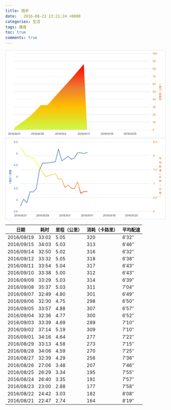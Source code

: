 ```yaml
---
title: 跑步
date:   2016-08-21 13:21:24 +0800
categories: 生活
tags: 健身
toc: true
comments: true
---
```

![跑步成绩](0821Health/img01.png)
![跑步成绩](0821Health/img02.png)

日期|耗时|里程（公里）|消耗（卡路里）|平均配速
---|----|----|----|----
2016/09/19|33:02|5.05|320|6′32″
2016/09/15|34:03|5.03|313|6′46″
2016/09/14|32:50|5.02|316|6′32″
2016/09/12|33:32|5.05|318|6′38″
2016/09/11|33:54|5.04|317|6′43″
2016/09/10|33:38|5.00|312|6′43″
2016/09/09|33:29|5.03|314|6′39″
2016/09/08|35:37|5.03|311|7′04″
2016/09/07|32:49|4.80|301|6′49″
2016/09/06|32:30|4.75|298|6′50″
2016/09/05|33:57|4.88|307|6′57″
2016/09/04|32:36|4.77|300|6′52″
2016/09/03|33:39|4.69|289|7′10″
2016/09/02|37:14|5.19|309|7′10″
2016/09/01|34:16|4.64|277|7′22″
2016/08/29|33:13|4.58|273|7′15″
2016/08/28|34:06|4.59|270|7′25″
2016/08/27|32:39|4.29|256|7′36″
2016/08/26|27:06|3.48|207|7′46″
2016/08/25|26:29|3.34|195|7′55″
2016/08/24|26:40|3.35|191|7′57″
2016/08/23|23:00|2.88|177|7′58″
2016/08/22|24:42|3.03|182|8′08″
2016/08/21|22:47|2.74|164|8′19″











